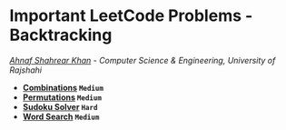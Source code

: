 # Important LeetCode Problems - Backtracking
*[Ahnaf Shahrear Khan](https://github.com/ahnafshahrear) - Computer Science & Engineering, University of Rajshahi*

- **[Combinations](https://leetcode.com/problems/combinations/description/) `Medium`**
- **[Permutations](https://leetcode.com/problems/permutations/description/) `Medium`**
- **[Sudoku Solver](https://leetcode.com/problems/sudoku-solver/description/) `Hard`**
- **[Word Search](https://leetcode.com/problems/word-search/description/) `Medium`**
